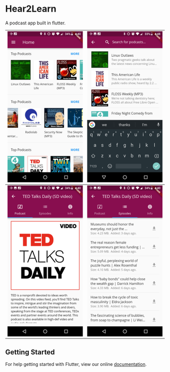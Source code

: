 # Hear2Learn

A podcast app built in flutter.

|![Hear2Learn Homepage](images/hear2learn-home.png)|![Hear2Learn Search](images/hear2learn-search.png)|
|-----|-----|
|![Hear2Learn Podcast](images/hear2learn-podcast.png)|![Hear2Learn Episodes](images/hear2learn-episodes.png)|

## Getting Started

For help getting started with Flutter, view our online
[documentation](https://flutter.io/).
